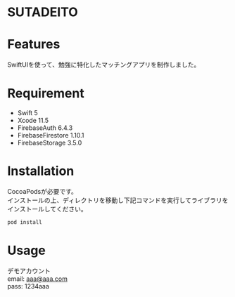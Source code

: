 # SUTADEITO
 

 
# Features
 
SwiftUIを使って、勉強に特化したマッチングアプリを制作しました。
 
# Requirement
 
* Swift 5
* Xcode 11.5
* FirebaseAuth 6.4.3
* FirebaseFirestore 1.10.1
* FirebaseStorage 3.5.0
 
# Installation
 
CocoaPodsが必要です。  
インストールの上、ディレクトリを移動し下記コマンドを実行してライブラリをインストールしてください。
 
```bash
pod install
```
 
# Usage
 
デモアカウント  
 email:  aaa@aaa.com  
 pass: 1234aaa
